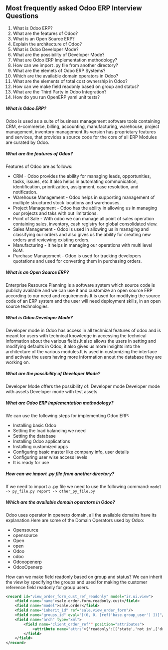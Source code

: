 ## Most frequently asked Odoo ERP Interview Questions

1. What is Odoo ERP?
2. What are the features of Odoo?
3. What is an Open Source ERP?
4. Explain the architecture of Odoo?
5. What is Odoo Developer Mode?
6. What are the possibility of Developer Mode?
7. What are Odoo ERP Implementation methodology?
8. How can we import .py file from another directory?
9. What are the elemets of Odoo ERP Systems?
10. Which are the available domain operators in Odoo?
11. What are the elements of total cost ownership in Odoo?
12. How can we make field readonly based on group and status?
13. What are the Third Party in Odoo Integration?
14. How do you run OpenERP yaml unit tests?

##### What is Odoo ERP?

Odoo is used as a suite of business management software tools containing CRM, e-commerce, billing, accounting,
manufacturing, warehouse, project management, inventory management.Its version has proprietary features and services,
that provides a source code for the core of all ERP Modules are curated by Odoo.

##### What are the features of Odoo?

Features of Odoo are as follows:

* CRM - Odoo provides the ability for managing leads, opportunities, tasks, issues, etc.It also helps in automating
  communication, identification, prioritization, assignment, case resolution, and notification.
* Warehouse Management - Odoo helps in supporting management of multiple structured stock locations and warehouses.
* Project Management - Odoo has the ability in allowing us in managing our projects and taks with out limitations.
* Point of Sale - With odoo we can manage all point of sales operation containing sales, inventory, cash registry for
  global consolidated view.
* Sales Management - Odoo is used in allowing us in managing and classifying our orders and also gives us the ability
  for creating new orders and reviewing existing orders.
* Manufacturing - It helps in managing our operations with multi level BoM.
* Purchase Management - Odoo is used for tracking developers quotations and used for converting them in purchasing
  orders.

##### What is an Open Source ERP?

Enterprise Resource Planning is a software system which source code is publicly available and we can use it and
customize an open source ERP according to our need and requirements.It is used for modifying the source code of an ERP
system and the user will need deployment skills, in an open source technologies.

##### What is Odoo Developer Mode?

Developer mode in Odoo has access in all technical features of odoo and is meant for users with technical knowledge in
accessing the technical information about the various fields.It also allows the users in setting and modifying defaults
in Odoo, it also gives us more insights into the architecture of the various modules.It is used in customizing the
interface and activate the users having more information anout rhe database they are working on.

##### What are the possibility of Developer Mode?

Developer Mode offers the possibility of:
Developer mode
Developer mode with assets
Developer mode with test assets

##### What are Odoo ERP Implementation methodology?

We can use the following steps for implementing Odoo ERP:

* Installing basic Odoo
* Setting the load balancing we need
* Setting the database
* Installing Odoo applications
* Installing customized apps
* Configuring basic master like company info, user details
* Configuring user wise access levels
* It is ready for use

##### How can we import .py file from another directory?

If we need to import a .py file we need to use the following command:
`model -> py_file.py
report -> other_py_file.py`

##### Which are the available domain operators in Odoo?

Odoo uses operator in openerp domain, all the available domains have its explanation.Here are some of the Domain
Operators used by Odoo:

* Opensource
* opensource
* Open
* open
* Odoo
* odoo
* Odooopenerp
* OdooOpenerp

How can we make field readonly based on group and status?
We can inherit the view by specifying the groups and used for making the customer reference field readonly for group
users.

```xml
<record id="view_order_form_cust_ref_readonly" model="ir.ui.view">
    <field name="name">sale.order.form.readonly.cust</field>
    <field name="model">sale.order</field>
    <field name="inherit_id" ref="sale.view_order_form"/>
    <field name="groups_id" eval="[(6, 0, [ref('base.group_user') ])]"/>
    <field name="arch" type="xml">
        <field name='client_order_ref'" position="attributes">
            <attribute name="attrs">{'readonly':[('state','not in',['draft','sent'])]}</attribute>
        </field>
    </field>
</record>
```